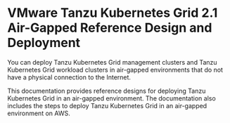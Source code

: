 # VMware Tanzu Kubernetes Grid 2.1 Air-Gapped Reference Design and Deployment

You can deploy Tanzu Kubernetes Grid management clusters and Tanzu Kubernetes Grid workload clusters in air-gapped environments that do not have a physical connection to the Internet.

This documentation provides reference designs for deploying Tanzu Kubernetes Grid in an air-gapped environment. The documentation also includes the steps to deploy Tanzu Kubernetes Grid in an air-gapped environment on AWS.
